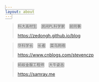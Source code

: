 ```yaml
---
layout: about
---
```

<style>
    code {
        border: 1px solid;
        background-color: #9e9e9e57;
        margin-right: 10px;
        border-radius: 2px;
        border-color: #9E9E9E
    }
</style>


> `科大高材生` `民间PL科学家` `前同事`
> 
> https://zedongh.github.io/blog

> `华科学长` `长者` `菜鸟网络`
>
> https://www.cnblogs.com/stevenczp

> `蚂蚁金服工程师` `大牛姿态`
>
> https://samray.me
